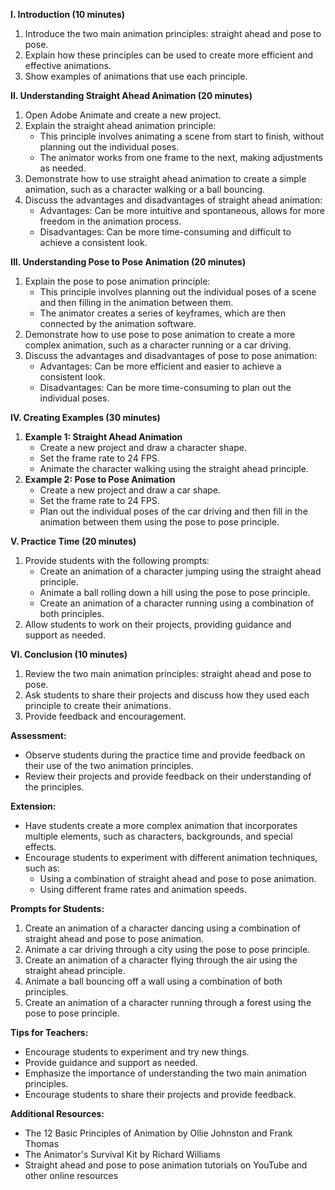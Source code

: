 

**I. Introduction (10 minutes)**

1. Introduce the two main animation principles: straight ahead and pose to pose.
2. Explain how these principles can be used to create more efficient and effective animations.
3. Show examples of animations that use each principle.

**II. Understanding Straight Ahead Animation (20 minutes)**

1. Open Adobe Animate and create a new project.
2. Explain the straight ahead animation principle:
	* This principle involves animating a scene from start to finish, without planning out the individual poses.
	* The animator works from one frame to the next, making adjustments as needed.
3. Demonstrate how to use straight ahead animation to create a simple animation, such as a character walking or a ball bouncing.
4. Discuss the advantages and disadvantages of straight ahead animation:
	* Advantages: Can be more intuitive and spontaneous, allows for more freedom in the animation process.
	* Disadvantages: Can be more time-consuming and difficult to achieve a consistent look.

**III. Understanding Pose to Pose Animation (20 minutes)**

1. Explain the pose to pose animation principle:
	* This principle involves planning out the individual poses of a scene and then filling in the animation between them.
	* The animator creates a series of keyframes, which are then connected by the animation software.
2. Demonstrate how to use pose to pose animation to create a more complex animation, such as a character running or a car driving.
3. Discuss the advantages and disadvantages of pose to pose animation:
	* Advantages: Can be more efficient and easier to achieve a consistent look.
	* Disadvantages: Can be more time-consuming to plan out the individual poses.

**IV. Creating Examples (30 minutes)**

1. **Example 1: Straight Ahead Animation**
	* Create a new project and draw a character shape.
	* Set the frame rate to 24 FPS.
	* Animate the character walking using the straight ahead principle.
2. **Example 2: Pose to Pose Animation**
	* Create a new project and draw a car shape.
	* Set the frame rate to 24 FPS.
	* Plan out the individual poses of the car driving and then fill in the animation between them using the pose to pose principle.

**V. Practice Time (20 minutes)**

1. Provide students with the following prompts:
	* Create an animation of a character jumping using the straight ahead principle.
	* Animate a ball rolling down a hill using the pose to pose principle.
	* Create an animation of a character running using a combination of both principles.
2. Allow students to work on their projects, providing guidance and support as needed.

**VI. Conclusion (10 minutes)**

1. Review the two main animation principles: straight ahead and pose to pose.
2. Ask students to share their projects and discuss how they used each principle to create their animations.
3. Provide feedback and encouragement.

**Assessment:**

* Observe students during the practice time and provide feedback on their use of the two animation principles.
* Review their projects and provide feedback on their understanding of the principles.

**Extension:**

* Have students create a more complex animation that incorporates multiple elements, such as characters, backgrounds, and special effects.
* Encourage students to experiment with different animation techniques, such as:
	+ Using a combination of straight ahead and pose to pose animation.
	+ Using different frame rates and animation speeds.

**Prompts for Students:**

1. Create an animation of a character dancing using a combination of straight ahead and pose to pose animation.
2. Animate a car driving through a city using the pose to pose principle.
3. Create an animation of a character flying through the air using the straight ahead principle.
4. Animate a ball bouncing off a wall using a combination of both principles.
5. Create an animation of a character running through a forest using the pose to pose principle.

**Tips for Teachers:**

* Encourage students to experiment and try new things.
* Provide guidance and support as needed.
* Emphasize the importance of understanding the two main animation principles.
* Encourage students to share their projects and provide feedback.

**Additional Resources:**

* The 12 Basic Principles of Animation by Ollie Johnston and Frank Thomas
* The Animator's Survival Kit by Richard Williams
* Straight ahead and pose to pose animation tutorials on YouTube and other online resources